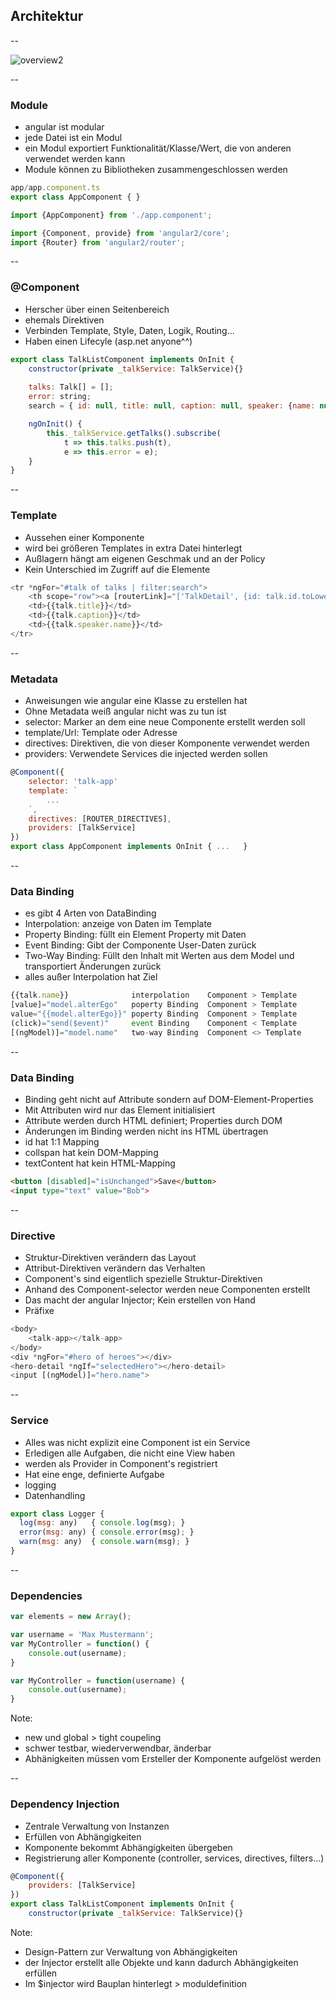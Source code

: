 ## Architektur

--

![overview2](images/overview2.png)

--

### Module
- angular ist modular
- jede Datei ist ein Modul
- ein Modul exportiert Funktionalität/Klasse/Wert, die von anderen verwendet werden kann
- Module können zu Bibliotheken zusammengeschlossen werden

```javascript
app/app.component.ts
export class AppComponent { }
```
```javascript
import {AppComponent} from './app.component';
```
```javascript
import {Component, provide} from 'angular2/core';
import {Router} from 'angular2/router';
```

--

### @Component
- Herscher über einen Seitenbereich
- ehemals Direktiven
- Verbinden Template, Style, Daten, Logik, Routing...
- Haben einen Lifecyle (asp.net anyone^^)

```javascript
export class TalkListComponent implements OnInit {
    constructor(private _talkService: TalkService){}
    
    talks: Talk[] = [];
    error: string;
    search = { id: null, title: null, caption: null, speaker: {name: null}};

    ngOnInit() {
        this._talkService.getTalks().subscribe(
            t => this.talks.push(t),
            e => this.error = e);
    }
}
```

--

### Template
- Aussehen einer Komponente
- wird bei größeren Templates in extra Datei hinterlegt
- Außlagern hängt am eigenen Geschmak und an der Policy
- Kein Unterschied im Zugriff auf die Elemente

```javascript
<tr *ngFor="#talk of talks | filter:search">
    <th scope="row"><a [routerLink]="['TalkDetail', {id: talk.id.toLowerCase()}]">{{talk.id}}</a></th>
    <td>{{talk.title}}</td>
    <td>{{talk.caption}}</td>
    <td>{{talk.speaker.name}}</td>
</tr>
```

--

### Metadata
- Anweisungen wie angular eine Klasse zu erstellen hat
- Ohne Metadata weiß angular nicht was zu tun ist
- selector: Marker an dem eine neue Componente erstellt werden soll
- template/Url: Template oder Adresse
- directives: Direktiven, die von dieser Komponente verwendet werden
- providers: Verwendete Services die injected werden sollen

```javascript
@Component({
    selector: 'talk-app'
    template: `
        ...
    `,
    directives: [ROUTER_DIRECTIVES],
    providers: [TalkService]
})
export class AppComponent implements OnInit { ...   }
```

--

### Data Binding
- es gibt 4 Arten von DataBinding
- Interpolation: anzeige von Daten im Template
- Property Binding: füllt ein Element Property mit Daten
- Event Binding: Gibt der Componente User-Daten zurück
- Two-Way Binding: Füllt den Inhalt mit Werten aus dem Model und transportiert Änderungen zurück
- alles außer Interpolation hat Ziel

```javascript
{{talk.name}}              interpolation    Component > Template
[value]="model.alterEgo"   poperty Binding  Component > Template
value="{{model.alterEgo}}" poperty Binding  Component > Template
(click)="send($event)"     event Binding    Component < Template
[(ngModel)]="model.name"   two-way Binding  Component <> Template
```

--

### Data Binding
- Binding geht nicht auf Attribute sondern auf DOM-Element-Properties
- Mit Attributen wird nur das Element initialisiert
- Attribute werden durch HTML definiert; Properties durch DOM
- Änderungen im Binding werden nicht ins HTML übertragen
- id hat 1:1 Mapping
- collspan hat kein DOM-Mapping
- textContent hat kein HTML-Mapping

```HTML
<button [disabled]="isUnchanged">Save</button>
<input type="text" value="Bob">
```

--

### Directive
- Struktur-Direktiven verändern das Layout
- Attribut-Direktiven verändern das Verhalten
- Component's sind eigentlich spezielle Struktur-Direktiven
- Anhand des Component-selector werden neue Componenten erstellt
- Das macht der angular Injector; Kein erstellen von Hand
- Präfixe

```javascript
<body>
    <talk-app></talk-app>
</body>
<div *ngFor="#hero of heroes"></div>
<hero-detail *ngIf="selectedHero"></hero-detail>
<input [(ngModel)]="hero.name">
```

--

### Service
- Alles was nicht explizit eine Component ist ein Service
- Erledigen alle Aufgaben, die nicht eine View haben
- werden als Provider in Component's registriert
- Hat eine enge, definierte Aufgabe
 - logging
 - Datenhandling

```javascript
export class Logger {
  log(msg: any)   { console.log(msg); }
  error(msg: any) { console.error(msg); }
  warn(msg: any)  { console.warn(msg); }
} 
```

--

### Dependencies

```javascript
var elements = new Array();
```
```javascript
var username = 'Max Mustermann';
var MyController = function() {
    console.out(username);
}
```
```javascript
var MyController = function(username) {
    console.out(username);
}
```

Note:
- new und global > tight coupeling
- schwer testbar, wiederverwendbar, änderbar
- Abhänigkeiten müssen vom Ersteller der Komponente aufgelöst werden

--

### Dependency Injection
- Zentrale Verwaltung von Instanzen
- Erfüllen von Abhängigkeiten
- Komponente bekommt Abhängigkeiten übergeben
- Registrierung aller Komponente (controller, services, directives, filters...)

```javascript
@Component({
    providers: [TalkService]
})
export class TalkListComponent implements OnInit {
    constructor(private _talkService: TalkService){}
```

Note:
- Design-Pattern zur Verwaltung von Abhängigkeiten
- der Injector erstellt alle Objekte und kann dadurch Abhängigkeiten erfüllen
- Im $injector wird Bauplan hinterlegt > moduldefinition
